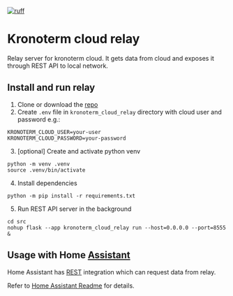[![ruff](https://github.com/LeskoIam/kronoterm_cloud_relay/actions/workflows/ruff.yml/badge.svg?branch=master)](https://github.com/LeskoIam/kronoterm_cloud_relay/actions/workflows/ruff.yml)
# Kronoterm cloud relay

Relay server for kronoterm cloud. It gets data from cloud and exposes it through REST API to local network. 

## Install and run relay

1. Clone or download the [repo](https://github.com/LeskoIam/kronoterm_cloud_relay)
2. Create `.env` file in `kronoterm_cloud_relay` directory with cloud user and password e.g.:
```dotenv
KRONOTERM_CLOUD_USER=your-user
KRONOTERM_CLOUD_PASSWORD=your-password
```
3. [optional] Create and activate python venv
```shell
python -m venv .venv
source .venv/bin/activate
```
4. Install dependencies
```shell
python -m pip install -r requirements.txt
```
5. Run REST API server in the background
```shell
cd src
nohup flask --app kronoterm_cloud_relay run --host=0.0.0.0 --port=8555 &
```

## Usage with Home [Assistant](https://www.home-assistant.io/)
Home Assistant has [REST](https://www.home-assistant.io/integrations/rest) integration which can request data from relay.

Refer to [Home Assistant Readme](./docs/home_assistant.md) for details.